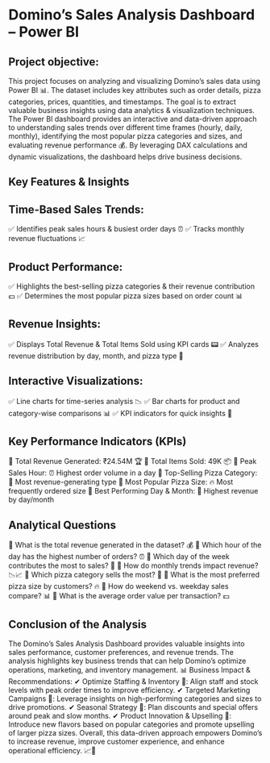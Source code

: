  # Domino’s Sales Analysis Dashboard – Power BI

## Project objective:
This project focuses on analyzing and visualizing Domino’s sales data using Power BI 📊. The dataset includes key attributes such as order details, pizza categories, prices, quantities, and timestamps. The goal is to extract valuable business insights using data analytics & visualization techniques.
The Power BI dashboard provides an interactive and data-driven approach to understanding sales trends over different time frames (hourly, daily, monthly), identifying the most popular pizza categories and sizes, and evaluating revenue performance 💰. By leveraging DAX calculations and dynamic visualizations, the dashboard helps drive business decisions.

## Key Features & Insights

## Time-Based Sales Trends:
✅ Identifies peak sales hours & busiest order days ⏰
✅ Tracks monthly revenue fluctuations 📈
## Product Performance:
✅ Highlights the best-selling pizza categories & their revenue contribution 💵
✅ Determines the most popular pizza sizes based on order count 📊
## Revenue Insights:
✅ Displays Total Revenue & Total Items Sold using KPI cards 📟
✅ Analyzes revenue distribution by day, month, and pizza type 📆
## Interactive Visualizations:
✅ Line charts for time-series analysis 📉
✅ Bar charts for product and category-wise comparisons 📊
✅ KPI indicators for quick insights 🎯

## Key Performance Indicators (KPIs)
📌 Total Revenue Generated: ₹24.54M 🏆
📌 Total Items Sold: 49K 📦
📌 Peak Sales Hour: ⏰ Highest order volume in a day
📌 Top-Selling Pizza Category: 🍕 Most revenue-generating type
📌 Most Popular Pizza Size: 🔥 Most frequently ordered size
📌 Best Performing Day & Month: 📆 Highest revenue by day/month

## Analytical Questions
🔹 What is the total revenue generated in the dataset? 💰
🔹 Which hour of the day has the highest number of orders? ⏰
🔹 Which day of the week contributes the most to sales? 📆
🔹 How do monthly trends impact revenue? 📉📈
🔹 Which pizza category sells the most? 🍕
🔹 What is the most preferred pizza size by customers? 🔥
🔹 How do weekend vs. weekday sales compare? 📊
🔹 What is the average order value per transaction? 💵

## Conclusion of the Analysis
The Domino’s Sales Analysis Dashboard provides valuable insights into sales performance, customer preferences, and revenue trends. The analysis highlights key business trends that can help Domino’s optimize operations, marketing, and inventory management.
📊 Business Impact & Recommendations:
✔ Optimize Staffing & Inventory 🏬: Align staff and stock levels with peak order times to improve efficiency.
✔ Targeted Marketing Campaigns 🎯: Leverage insights on high-performing categories and sizes to drive promotions.
✔ Seasonal Strategy 📆: Plan discounts and special offers around peak and slow months.
✔ Product Innovation & Upselling 🍕: Introduce new flavors based on popular categories and promote upselling of larger pizza sizes.
Overall, this data-driven approach empowers Domino’s to increase revenue, improve customer experience, and enhance operational efficiency. 📈🚀

